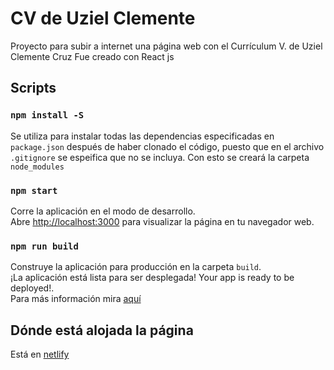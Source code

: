 # CV de Uziel Clemente

Proyecto para subir a internet una página web con el Currículum V. de Uziel Clemente Cruz
Fue creado con React js

## Scripts

### `npm install -S`
Se utiliza para instalar todas las dependencias especificadas en `package.json` después de haber clonado el código, puesto que en el archivo `.gitignore` se espeifica que no se incluya. Con esto se creará la carpeta `node_modules`

### `npm start`
Corre la aplicación en el modo de desarrollo.\
Abre [http://localhost:3000](http://localhost:3000) para visualizar la página en tu navegador web.

### `npm run build`
Construye la aplicación para producción en la carpeta `build`.\
¡La aplicación está lista para ser desplegada!
Your app is ready to be deployed!.\
Para más información mira [aquí](https://facebook.github.io/create-react-app/docs/deployment)

## Dónde está alojada la página

Está en [netlify](https://www.netlify.com/)
